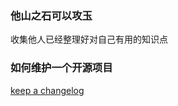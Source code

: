 ### 他山之石可以攻玉

收集他人已经整理好对自己有用的知识点

### 如何维护一个开源项目

[keep a changelog](https://keepachangelog.com/en/1.0.0/)